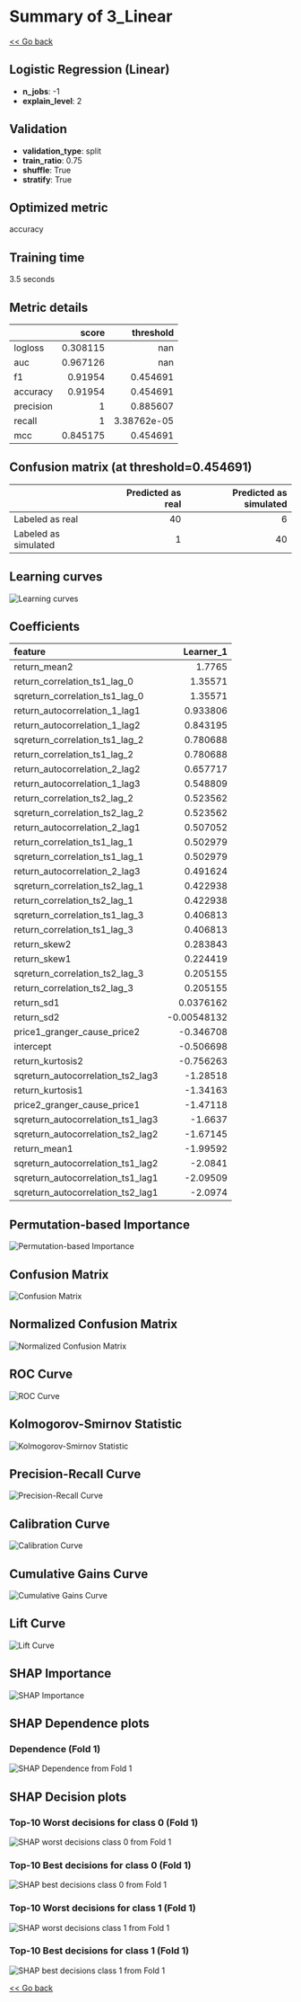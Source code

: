 # Summary of 3_Linear

[<< Go back](../README.md)


## Logistic Regression (Linear)
- **n_jobs**: -1
- **explain_level**: 2

## Validation
 - **validation_type**: split
 - **train_ratio**: 0.75
 - **shuffle**: True
 - **stratify**: True

## Optimized metric
accuracy

## Training time

3.5 seconds

## Metric details
|           |    score |     threshold |
|:----------|---------:|--------------:|
| logloss   | 0.308115 | nan           |
| auc       | 0.967126 | nan           |
| f1        | 0.91954  |   0.454691    |
| accuracy  | 0.91954  |   0.454691    |
| precision | 1        |   0.885607    |
| recall    | 1        |   3.38762e-05 |
| mcc       | 0.845175 |   0.454691    |


## Confusion matrix (at threshold=0.454691)
|                      |   Predicted as real |   Predicted as simulated |
|:---------------------|--------------------:|-------------------------:|
| Labeled as real      |                  40 |                        6 |
| Labeled as simulated |                   1 |                       40 |

## Learning curves
![Learning curves](learning_curves.png)

## Coefficients
| feature                           |   Learner_1 |
|:----------------------------------|------------:|
| return_mean2                      |  1.7765     |
| return_correlation_ts1_lag_0      |  1.35571    |
| sqreturn_correlation_ts1_lag_0    |  1.35571    |
| return_autocorrelation_1_lag1     |  0.933806   |
| return_autocorrelation_1_lag2     |  0.843195   |
| sqreturn_correlation_ts1_lag_2    |  0.780688   |
| return_correlation_ts1_lag_2      |  0.780688   |
| return_autocorrelation_2_lag2     |  0.657717   |
| return_autocorrelation_1_lag3     |  0.548809   |
| return_correlation_ts2_lag_2      |  0.523562   |
| sqreturn_correlation_ts2_lag_2    |  0.523562   |
| return_autocorrelation_2_lag1     |  0.507052   |
| return_correlation_ts1_lag_1      |  0.502979   |
| sqreturn_correlation_ts1_lag_1    |  0.502979   |
| return_autocorrelation_2_lag3     |  0.491624   |
| sqreturn_correlation_ts2_lag_1    |  0.422938   |
| return_correlation_ts2_lag_1      |  0.422938   |
| sqreturn_correlation_ts1_lag_3    |  0.406813   |
| return_correlation_ts1_lag_3      |  0.406813   |
| return_skew2                      |  0.283843   |
| return_skew1                      |  0.224419   |
| sqreturn_correlation_ts2_lag_3    |  0.205155   |
| return_correlation_ts2_lag_3      |  0.205155   |
| return_sd1                        |  0.0376162  |
| return_sd2                        | -0.00548132 |
| price1_granger_cause_price2       | -0.346708   |
| intercept                         | -0.506698   |
| return_kurtosis2                  | -0.756263   |
| sqreturn_autocorrelation_ts2_lag3 | -1.28518    |
| return_kurtosis1                  | -1.34163    |
| price2_granger_cause_price1       | -1.47118    |
| sqreturn_autocorrelation_ts1_lag3 | -1.6637     |
| sqreturn_autocorrelation_ts2_lag2 | -1.67145    |
| return_mean1                      | -1.99592    |
| sqreturn_autocorrelation_ts1_lag2 | -2.0841     |
| sqreturn_autocorrelation_ts1_lag1 | -2.09509    |
| sqreturn_autocorrelation_ts2_lag1 | -2.0974     |


## Permutation-based Importance
![Permutation-based Importance](permutation_importance.png)
## Confusion Matrix

![Confusion Matrix](confusion_matrix.png)


## Normalized Confusion Matrix

![Normalized Confusion Matrix](confusion_matrix_normalized.png)


## ROC Curve

![ROC Curve](roc_curve.png)


## Kolmogorov-Smirnov Statistic

![Kolmogorov-Smirnov Statistic](ks_statistic.png)


## Precision-Recall Curve

![Precision-Recall Curve](precision_recall_curve.png)


## Calibration Curve

![Calibration Curve](calibration_curve_curve.png)


## Cumulative Gains Curve

![Cumulative Gains Curve](cumulative_gains_curve.png)


## Lift Curve

![Lift Curve](lift_curve.png)



## SHAP Importance
![SHAP Importance](shap_importance.png)

## SHAP Dependence plots

### Dependence (Fold 1)
![SHAP Dependence from Fold 1](learner_fold_0_shap_dependence.png)

## SHAP Decision plots

### Top-10 Worst decisions for class 0 (Fold 1)
![SHAP worst decisions class 0 from Fold 1](learner_fold_0_shap_class_0_worst_decisions.png)
### Top-10 Best decisions for class 0 (Fold 1)
![SHAP best decisions class 0 from Fold 1](learner_fold_0_shap_class_0_best_decisions.png)
### Top-10 Worst decisions for class 1 (Fold 1)
![SHAP worst decisions class 1 from Fold 1](learner_fold_0_shap_class_1_worst_decisions.png)
### Top-10 Best decisions for class 1 (Fold 1)
![SHAP best decisions class 1 from Fold 1](learner_fold_0_shap_class_1_best_decisions.png)

[<< Go back](../README.md)
